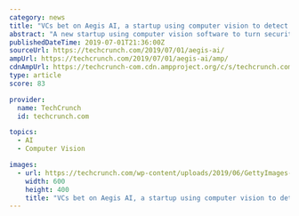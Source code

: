 ```yaml
---
category: news
title: "VCs bet on Aegis AI, a startup using computer vision to detect guns"
abstract: "A new startup using computer vision software to turn security cameras into gun-detecting smart cameras has raised $2.2 million in venture capital funding in a round led by Bling Capital, with ..."
publishedDateTime: 2019-07-01T21:36:00Z
sourceUrl: https://techcrunch.com/2019/07/01/aegis-ai/
ampUrl: https://techcrunch.com/2019/07/01/aegis-ai/amp/
cdnAmpUrl: https://techcrunch-com.cdn.ampproject.org/c/s/techcrunch.com/2019/07/01/aegis-ai/amp/
type: article
score: 83

provider:
  name: TechCrunch
  id: techcrunch.com

topics:
  - AI
  - Computer Vision

images:
  - url: https://techcrunch.com/wp-content/uploads/2019/06/GettyImages-1040614822.jpg?w=600
    width: 600
    height: 400
    title: "VCs bet on Aegis AI, a startup using computer vision to detect guns"
---
```


